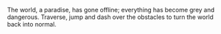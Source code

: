 The world, a paradise, has gone offline; everything has become grey and dangerous. Traverse, jump and dash over the obstacles to turn the world back into normal.